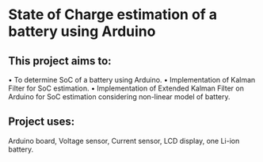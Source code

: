 # State of Charge estimation of a battery using Arduino
## This project aims to:
• To determine SoC of a battery using Arduino.
• Implementation of Kalman Filter for SoC estimation.
• Implementation of Extended Kalman Filter on Arduino for SoC estimation considering non-linear model of battery.
## Project uses:
Arduino board, Voltage sensor, Current sensor, LCD display, one Li-ion battery.